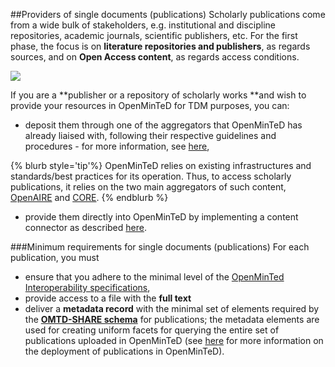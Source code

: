 ##Providers of single documents (publications)
Scholarly publications come from a wide bulk of stakeholders, e.g. institutional and discipline repositories, academic journals, scientific publishers, etc. For the first phase, the focus is on **literature repositories and publishers**, as regards sources, and on **Open Access content**, as regards access conditions.

![](/assets/2a.png)

If you are a **publisher or a repository of scholarly works **and wish to provide your resources in OpenMinTeD for TDM purposes, you can:

* deposit them through one of the aggregators that OpenMinTeD has already liaised with, following their respective guidelines and procedures - for more information, see [here](/guidelines_for_providers_of_publications/instructions_for_publication_repositories_librari.md),

{% blurb style='tip'%}
OpenMinTeD relies on existing infrastructures and standards/best practices for its operation. Thus, to access scholarly publications, it relies on the two main aggregators of such content, [OpenAIRE](http://www.openaire.eu) and [CORE](http://core.ac.uk).
{% endblurb %}

* provide them directly into OpenMinTeD by implementing a content connector as described [here](/guidelines_for_providers_of_publications/instructions_for_aggregators.md).

###Minimum requirements for single documents (publications)
For each publication, you must 
* ensure that you adhere to the minimal level of the [OpenMinTed Interoperability specifications](/guidelines_for_providers_of_publications/recommendations-for-publishers.md), 
* provide access to a file with the **full text** 
* deliver a **metadata record** with the minimal set of elements required by the [**OMTD-SHARE schema**](/the_omtd-share_metadata_schema.md) for publications; the metadata elements are used for creating uniform facets for querying the entire set of publications uploaded in OpenMinTeD \(see [here](/deployment-scenario-of-publications-in-openminted.md) for more information on the deployment of publications in OpenMinTeD\).


